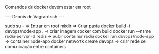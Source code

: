 Comandos de docker devém estar em root

--- Depois de Vagrant ssh ---

sudo su - => Entrar em root
mkdir => Criar pasta
docker build -t devops/node-app . => criar imagem docker com build
docker run --name redis-server -d redis => subir container redis
docker run devops/node-app => container node-app
docker networtk create devops => criar rede de comunicação entre containers